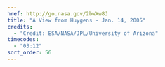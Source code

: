 ```yaml
---
href: http://go.nasa.gov/2bwXw8J
title: "A View from Huygens - Jan. 14, 2005"
credits:
  - "Credit: ESA/NASA/JPL/University of Arizona"
timecodes:
  - "03:12"
sort_order: 56
---
```

